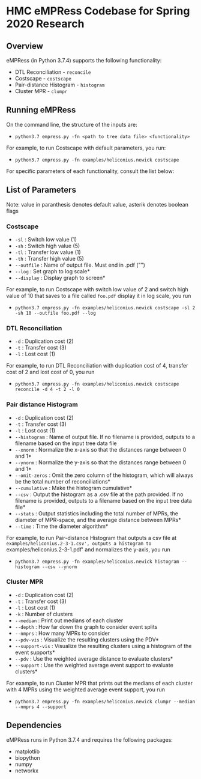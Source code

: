 # HMC eMPRess Codebase for Spring 2020 Research

## Overview
eMPRess (in Python 3.7.4) supports the following functionality:
* DTL Reconciliation - `reconcile`
* Costscape - `costscape`
* Pair-distance Histogram - `histogram`
* Cluster MPR - `clumpr`

## Running eMPRess

On the command line, the structure of the inputs are:    
* `python3.7 empress.py -fn <path to tree data file> <functionality>`

For example, to run Costscape with default parameters, you run:
* `python3.7 empress.py -fn examples/heliconius.newick costscape`

For specific parameters of each functionality, consult the list below:

## List of Parameters
Note: value in paranthesis denotes default value, asterik denotes boolean flags
### Costscape
* `-sl` : Switch low value (1)
* `-sh` : Switch high value (5)
* `-tl` : Transfer low value (1)
* `-th` : Transfer high value (5)
* `--outfile` : Name of output file. Must end in .pdf ("")
* `--log` : Set graph to log scale*
* `--display` : Display graph to screen*

For example, to run Costscape with switch low value of 2 and switch high value of 10 that saves to a file called `foo.pdf` display it in log scale, you run
* `python3.7 empress.py -fn examples/heliconius.newick costscape -sl 2 -sh 10 --outfile foo.pdf --log`

### DTL Reconciliation
* `-d` : Duplication cost (2)
* `-t` : Transfer cost (3)
* `-l` : Lost cost (1)

For example, to run DTL Reconciliation with duplication cost of 4, transfer cost of 2 and lost cost of 0, you run
* `python3.7 empress.py -fn examples/heliconius.newick costscape reconcile -d 4 -t 2 -l 0`

### Pair distance Histogram
* `-d` : Duplication cost (2)
* `-t` : Transfer cost (3)
* `-l` : Lost cost (1)
* `--histogram` : Name of output file. If no filename is provided, outputs to a filename based on the input tree data file
* `--xnorm` : Normalize the x-axis so that the distances range between 0 and 1*
* `--ynorm` : Normalize the y-axis so that the distances range between 0 and 1*
* `--omit-zeros` : Omit the zero column of the histogram, which will always be the total number of reconciliations*
* `--cumulative` : Make the histogram cumulative*
* `--csv` : Output the histogram as a .csv file at the path provided. If no filename is provided, outputs to a filename based on the input tree data file*
* `--stats` : Output statistics including the total number of MPRs, the diameter of MPR-space, and the average distance between MPRs*
* `--time` : Time the diameter algorithm*

For example, to run Pair-distance Histogram that outputs a csv file at `examples/heliconius.2-3-1.csv', outputs a histogram to `examples/heliconius.2-3-1.pdf' and normalizes the y-axis, you run
* `python3.7 empress.py -fn examples/heliconius.newick histogram --histogram --csv --ynorm`

### Cluster MPR
* `-d` : Duplication cost (2)
* `-t` : Transfer cost (3)
* `-l` : Lost cost (1)
* `-k` : Number of clusters
* `--median` : Print out medians of each cluster
* `--depth` : How far down the graph to consider event splits
* `--nmprs` : How many MPRs to consider
* `--pdv-vis` : Visualize the resulting clusters using the PDV*
* `--support-vis` : Visualize the resulting clusters using a histogram of the event supports*
* `--pdv` : Use the weighted average distance to evaluate clusters*
* `--support` : Use the weighted average event support to evaluate clusters*

For example, to run Cluster MPR that prints out the medians of each cluster with 4 MPRs using the weighted average event support, you run 
* `python3.7 empress.py -fn examples/heliconius.newick clumpr --median --nmprs 4 --support`

## Dependencies
eMPRess runs in Python 3.7.4 and requires the following packages:
* matplotlib
* biopython
* numpy
* networkx
